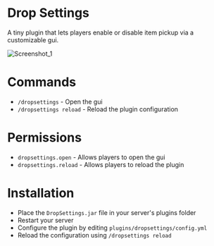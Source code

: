# Drop Settings
A tiny plugin that lets players enable or disable item pickup via a customizable gui.

![Screenshot_1](https://i.imgur.com/hKVp1cN.png)

# Commands
- `/dropsettings` - Open the gui
- `/dropsettings reload` - Reload the plugin configuration

# Permissions
- `dropsettings.open` - Allows players to open the gui
- `dropsettings.reload` - Allows players to reload the plugin

# Installation
- Place the `DropSettings.jar` file in your server's plugins folder
- Restart your server
- Configure the plugin by editing `plugins/dropsettings/config.yml`
- Reload the configuration using `/dropsettings reload`
